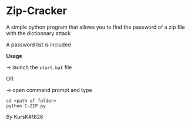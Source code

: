 # Zip-Cracker
A simple python program that allows you to find the password of a zip file with the dictionnary attack

A password list is included

**Usage**

-> launch the `start.bat` file 

OR

-> open command prompt and type 
```
cd <path of folder> 
python C-ZIP.py
```

*By* KursK#1826
